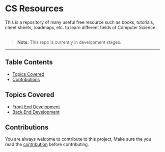 # CS Resources
This is a repository of many useful free resource such as books,  tutorials, cheet sheets, roadmaps, etc. to learn different fields of Computer Science.<br><br>

> **Note:** This repo is currently in development stages.
---
## Table Contents
- [Topics Covered](#topics-covered)
- [Contributions](#contributions)
## Topics Covered
- [Front End Development](https://github.com/Illucious/CS-Resources/tree/main/Frontend%20Web%20Development)
- [Back End Development](https://github.com/Illucious/CS-Resources/tree/main/Backend%20Web%20Development)

## Contributions
You are always welcome to contribute to this project, Make sure the you read the [contribution](contribution.md) before contributing.